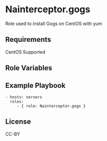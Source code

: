 Nainterceptor.gogs
====================

Role used to install Gogs on CentOS with yum

Requirements
------------

CentOS Supported

Role Variables
--------------

Example Playbook
----------------

    - hosts: servers
      roles:
         - { role: Nainterceptor.gogs }

License
-------

CC-BY
